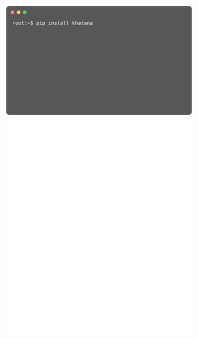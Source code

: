 <picture>
<img src="https://github.com/WaqarKhatana220/WaqarKhatana220/blob/main/animation.svg" alt="Animation SVG">
</picture>
<a href="https://www.w3schools.com/tags/tag_a.asp">
<img src="https://github.com/WaqarKhatana220/WaqarKhatana220/blob/main/resume.svg" alt="Animation SVG">
</a>
<a href="https://www.w3schools.com/tags/tag_a.asp">
<img src="https://github.com/WaqarKhatana220/WaqarKhatana220/blob/main/portfolio.svg" alt="Animation SVG">
</a>
